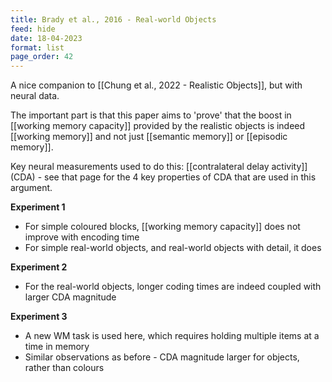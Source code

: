 ```yaml
---
title: Brady et al., 2016 - Real-world Objects
feed: hide
date: 18-04-2023
format: list
page_order: 42
---
```



A nice companion to [[Chung et al., 2022 - Realistic Objects]], but with neural data.

The important part is that this paper aims to 'prove' that the boost in [[working memory capacity]] provided by the realistic objects is indeed [[working memory]] and not just [[semantic memory]] or [[episodic memory]].

Key neural measurements used to do this: [[contralateral delay activity]] (CDA) - see that page for the 4 key properties of CDA that are used in this argument.

**Experiment 1**
- For simple coloured blocks, [[working memory capacity]] does not improve with encoding time
- For simple real-world objects, and real-world objects with detail, it does

**Experiment 2**
- For the real-world objects, longer coding times are indeed coupled with larger CDA magnitude

**Experiment 3**
- A new WM task is used here, which requires holding multiple items at a time in memory
- Similar observations as before - CDA magnitude larger for objects, rather than colours